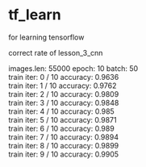 # tf_learn
for learning tensorflow

correct rate of lesson_3_cnn</br>

images.len: 55000 epoch: 10 batch: 50</br>
train iter: 0 / 10  accuracy: 0.9636</br>
train iter: 1 / 10  accuracy: 0.9762</br>
train iter: 2 / 10  accuracy: 0.9809</br>
train iter: 3 / 10  accuracy: 0.9848</br>
train iter: 4 / 10  accuracy: 0.985</br>
train iter: 5 / 10  accuracy: 0.9871</br>
train iter: 6 / 10  accuracy: 0.989</br>
train iter: 7 / 10  accuracy: 0.9894</br>
train iter: 8 / 10  accuracy: 0.9899</br>
train iter: 9 / 10  accuracy: 0.9905</br>
